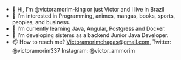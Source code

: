 - 👋 Hi, I’m @victoramorim-king or just Victor and i live in Brazil
- 👀 I’m interested in Programming, animes, mangas, books, sports, peoples, and business.
- 🌱 I’m currently learning Java, Angular, Postgress and Docker.
- 💞️ I’m developing sistems as a backend Junior Java Developer.
- 📫 How to reach me? Victoramorimchagas@gmail.com, Twitter: @victoramorim337 Instagram: @victor_ammorim

